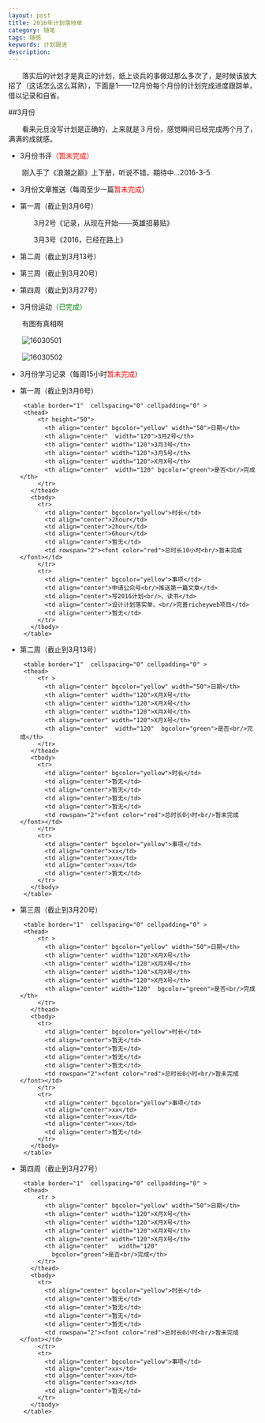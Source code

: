 ```yaml
---
layout: post
title: 2016年计划落地单
category: 随笔
tags: 随感
keywords: 计划跟进
description: 
---
```


　　落实后的计划才是真正的计划，纸上谈兵的事做过那么多次了，是时候该放大招了（这话怎么这么耳熟），下面是1——12月份每个月份的计划完成进度跟踪单，借以记录和自省。

##3月份

　　看来元旦没写计划是正确的，上来就是３月份，感觉瞬间已经完成两个月了，满满的成就感。


* 3月份书评<font color="red">（暂未完成）</font>

　　刚入手了《浪潮之巅》上下册，听说不错，期待中...2016-3-5

* 3月份文章推送（每周至少一篇<font color="red">暂未完成</font>）

 + 第一周（截止到3月6号）　　
	
	　　3月2号《记录，从现在开始——英雄招募贴》
	
	　　3月3号《2016，已经在路上》
		

 + 第二周（截止到3月13号）	
 
 + 第三周（截止到3月20号）
 
 + 第四周（截止到3月27号）

* 3月份运动<font color="green">（已完成）</font>

　　有图有真相啊

　　![16030501](/public/img/suibi/2016-03-05-sport01.png)

　　![16030502](/public/img/suibi/2016-03-05-sport02.png)

* 3月份学习记录（每周15小时<font color="red">暂未完成</font>）
 + 第一周（截止到3月6号）　　
	
		<table border="1"  cellspacing="0" cellpadding="0" >
		<thead>
		    <tr height="50">
		      <th align="center" bgcolor="yellow" width="50">日期</th>
		      <th align="center"  width="120">3月2号</th>
		      <th align="center" width="120">3月3号</th>
		      <th align="center" width="120">3月5号</th>
			  <th align="center" width="120">X月X号</th>
			  <th align="center"  width="120" bgcolor="green">是否<br/>完成</th>
		    </tr>
		  </thead>
		  <tbody>
		    <tr>
		      <td align="center" bgcolor="yellow">时长</td>
		      <td align="center">2hour</td>
		      <td align="center">2hour</td>
		      <td align="center">6hour</td>
			  <td align="center">暂无</td>
			  <td rowspan="2"><font color="red">总时长10小时<br/>暂未完成</font></td>
		    </tr>
			<tr>
		      <td align="center" bgcolor="yellow">事项</td>
		      <td align="center">申请公众号<br/>推送第一篇文章</td>
		      <td align="center">写2016计划<br/>、读书</td>
		      <td align="center">设计计划落实单、<br/>完善richeyweb项目</td>
			  <td align="center">暂无</td>
		    </tr>
		  </tbody>
		</table>

 + 第二周（截止到3月13号）	
 	
		<table border="1"  cellspacing="0" cellpadding="0" >
		<thead>
		    <tr >
		      <th align="center" bgcolor="yellow" width="50">日期</th>
		      <th align="center" width="120">X月X号</th>
		      <th align="center" width="120">X月X号</th>
		      <th align="center" width="120">X月X号</th>
			  <th align="center" width="120">X月X号</th>
			  <th align="center"  width="120"  bgcolor="green">是否<br/>完成</th>
		    </tr>
		  </thead>
		  <tbody>
		    <tr>
		      <td align="center" bgcolor="yellow">时长</td>
		      <td align="center">暂无</td>
		      <td align="center">暂无</td>
		      <td align="center">暂无</td>
			  <td align="center">暂无</td>
			  <td rowspan="2"><font color="red">总时长0小时<br/>暂未完成</font></td>
		    </tr>
			<tr>
		      <td align="center" bgcolor="yellow">事项</td>
		      <td align="center">xx</td>
		      <td align="center">xx</td>
		      <td align="center">xx</td>
			  <td align="center">暂无</td>
		    </tr>
		  </tbody>
		</table>
 + 第三周（截止到3月20号）
  	
		<table border="1"  cellspacing="0" cellpadding="0" >
		<thead>
		    <tr >
		      <th align="center" bgcolor="yellow" width="50">日期</th>
		      <th align="center" width="120">X月X号</th>
		      <th align="center" width="120">X月X号</th>
		      <th align="center" width="120">X月X号</th>
			  <th align="center" width="120">X月X号</th>
			  <th align="center" width="120"  bgcolor="green">是否<br/>完成</th>
		    </tr>
		  </thead>
		  <tbody>
		    <tr>
		      <td align="center" bgcolor="yellow">时长</td>
		      <td align="center">暂无</td>
		      <td align="center">暂无</td>
		      <td align="center">暂无</td>
			  <td align="center">暂无</td>
			  <td rowspan="2"><font color="red">总时长0小时<br/>暂未完成</font></td>
		    </tr>
			<tr>
		      <td align="center" bgcolor="yellow">事项</td>
		      <td align="center">xx</td>
		      <td align="center">xx</td>
		      <td align="center">xx</td>
			  <td align="center">暂无</td>
		    </tr>
		  </tbody>
		</table>
 + 第四周（截止到3月27号）
 	
		<table border="1"  cellspacing="0" cellpadding="0" >
		<thead>
		    <tr >
		      <th align="center" bgcolor="yellow" width="50">日期</th>
		      <th align="center" width="120">X月X号</th>
		      <th align="center" width="120">X月X号</th>
		      <th align="center" width="120">X月X号</th>
			  <th align="center" width="120">X月X号</th>
			  <th align="center"   width="120"   
				bgcolor="green">是否<br/>完成</th>
		    </tr>
		  </thead>
		  <tbody>
		    <tr>
		      <td align="center" bgcolor="yellow">时长</td>
		      <td align="center">暂无</td>
		      <td align="center">暂无</td>
		      <td align="center">暂无</td>
			  <td align="center">暂无</td>
			  <td rowspan="2"><font color="red">总时长0小时<br/>暂未完成</font></td>
		    </tr>
			<tr>
		      <td align="center" bgcolor="yellow">事项</td>
		      <td align="center">xx</td>
		      <td align="center">xx</td>
		      <td align="center">xx</td>
			  <td align="center">暂无</td>
		    </tr>
		  </tbody>
		</table>

 

